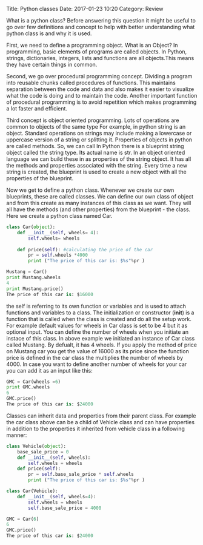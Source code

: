 Title: Python classes
Date: 2017-01-23 10:20
Category: Review

What is a python class? Before answering this question it might be useful to go over few definitions and concept to help with better understanding what python class is and why it is used.

First, we need to define a programming object. What is an Object? In programming, basic elements of programs are called objects. In Python, strings, dictionaries, integers, lists and functions are all objects.This means they have certain things in common.

Second, we go over procedural programming concept. Dividing a program into reusable chunks called procedures of functions. This maintains separation between the code and data and also makes it easier to visualize what the code is doing and to maintain the code. Another important function of procedural programming is to avoid repetition which makes programming a lot faster and efficient. 

Third concept is object oriented programming. Lots of operations are common to objects of the same type
For example, in python string is an object. Standard operations on strings may include making a lowercase or uppercase version of a string or splitting it. Properties of objects in python are called methods. So, we can call
In Python there is a blueprint string object called the string type. Its actual name is str. 
In an object oriented language we can build these in as properties of the string object. 
It has all the methods and properties associated with the string. Every time a new string is created, the blueprint is used to create a new object with all the properties of the blueprint.

Now we get to define a python class. Whenever we create our own blueprints, these are called classes. 
We can define our own class of object and from this create as many instances of this class as we want. 
They will all have the methods (and other properties) from the blueprint - the class.
Here we create a python class named Car.

``` python
class Car(object):
    def __init__(self, wheels= 4):
        self.wheels= wheels
        
    def price(self): #calculating the price of the car
        pr = self.wheels *4000
        print ("The price of this car is: $%s"%pr )

Mustang = Car()
print Mustang.wheels
4
print Mustang.price()
The price of this car is: $16000
````

the self is referring to its own function or variables and is used to attach functions and variables to a class. The initialization or constructor (__init__) is a function that is called when the class is created and do all the setup work. For example default values for wheels in Car class is set to be 4 but it as optional input. You can define the number of wheels when you initiate an instace of this class. In above example we initiated an instance of Car class called Mustang. By defualt, it has 4 wheels. If you apply the method of price on Mustang car you get the value of 16000 as its price since the function price is defined in the car class the multiplies the number of wheels by 4000. 
In case you want to define another number of wheels for your car you can add it as an input like this:

``` python
GMC = Car(wheels =6)
print GMC.wheels
6
GMC.price()
The price of this car is: $24000
```

Classes can inherit data and properties from their parent class. For example the car class above can be a child of Vehicle class and can have properties in addition to the properties it inherited from vehicle class in a following manner:

``` python
class Vehicle(object):
    base_sale_price = 0
    def __init__(self, wheels):
        self.wheels = wheels
    def price(self):
        pr = self.base_sale_price * self.wheels
        print ("The price of this car is: $%s"%pr )

class Car(Vehicle):
    def __init__(self, wheels=4):
        self.wheels = wheels
        self.base_sale_price = 4000

GMC = Car(6)
6
GMC.price()
The price of this car is: $24000
```

